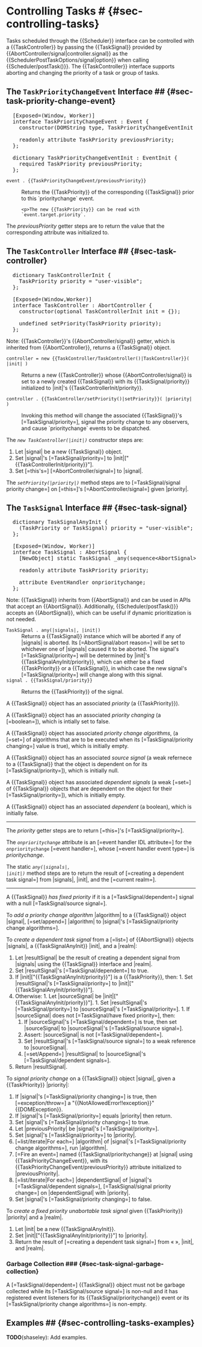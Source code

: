 # Controlling Tasks # {#sec-controlling-tasks}

Tasks scheduled through the {{Scheduler}} interface can be controlled with a {{TaskController}} by
passing the {{TaskSignal}} provided by {{AbortController/signal|controller.signal}} as the
{{SchedulerPostTaskOptions/signal|option}} when calling {{Scheduler/postTask()}}. The
{{TaskController}} interface supports aborting and changing the priority of a task or group of
tasks.

## The `TaskPriorityChangeEvent` Interface ## {#sec-task-priority-change-event}

<pre class='idl'>
  [Exposed=(Window, Worker)]
  interface TaskPriorityChangeEvent : Event {
    constructor(DOMString type, TaskPriorityChangeEventInit priorityChangeEventInitDict);

    readonly attribute TaskPriority previousPriority;
  };

  dictionary TaskPriorityChangeEventInit : EventInit {
    required TaskPriority previousPriority;
  };
</pre>

<dl class="domintro non-normative">
  <dt><code>event . {{TaskPriorityChangeEvent/previousPriority}}</code></dt>
  <dd>
    <p>Returns the {{TaskPriority}} of the corresponding {{TaskSignal}} prior to this
    `prioritychange` event.

    <p>The new {{TaskPriority}} can be read with `event.target.priority`.
  </dd>
</dl>

The <dfn attribute for=TaskPriorityChangeEvent>previousPriority</dfn> getter steps are to return the
value that the corresponding attribute was initialized to.

## The `TaskController` Interface ## {#sec-task-controller}

<pre class='idl'>
  dictionary TaskControllerInit {
    TaskPriority priority = "user-visible";
  };

  [Exposed=(Window,Worker)]
  interface TaskController : AbortController {
    constructor(optional TaskControllerInit init = {});

    undefined setPriority(TaskPriority priority);
  };
</pre>

Note: {{TaskController}}'s {{AbortController/signal}} getter, which is inherited from
{{AbortController}}, returns a {{TaskSignal}} object.

<dl class="domintro non-normative">
  <dt><code>controller = new {{TaskController/TaskController()|TaskController}}( |init| )</code>
  <dd>
    <p> Returns a new {{TaskController}} whose {{AbortController/signal}} is set to a newly created
    {{TaskSignal}} with its {{TaskSignal/priority}} initialized to |init|'s
    {{TaskControllerInit/priority}}.
  </dd>

  <dt><code>controller . {{TaskController/setPriority()|setPriority}}( |priority| )</code>
  <dd>
    <p>Invoking this method will change the associated {{TaskSignal}}'s [=TaskSignal/priority=],
    signal the priority change to any observers, and cause `prioritychange` events to be dispatched.
  </dd>
</dl>

<div algorithm>
  The <dfn constructor for="TaskController" lt="TaskController()"><code>new TaskController(|init|)</code></dfn>
  constructor steps are:

  1. Let |signal| be a new {{TaskSignal}} object.
  1. Set |signal|'s [=TaskSignal/priority=] to |init|["{{TaskControllerInit/priority}}"].
  1. Set [=this's=] [=AbortController/signal=] to |signal|.
</div>

The <dfn method for=TaskController><code>setPriority(|priority|)</code></dfn> method steps are to
[=TaskSignal/signal priority change=] on [=this=]'s [=AbortController/signal=] given |priority|.

## The `TaskSignal` Interface ## {#sec-task-signal}

<pre class='idl'>
  dictionary TaskSignalAnyInit {
    (TaskPriority or TaskSignal) priority = "user-visible";
  };

  [Exposed=(Window, Worker)]
  interface TaskSignal : AbortSignal {
    [NewObject] static TaskSignal _any(sequence&lt;AbortSignal> signals, optional TaskSignalAnyInit init = {});

    readonly attribute TaskPriority priority;

    attribute EventHandler onprioritychange;
  };
</pre>

Note: {{TaskSignal}} inherits from {{AbortSignal}} and can be used in APIs that accept an
{{AbortSignal}}. Additionally, {{Scheduler/postTask()}} accepts an {{AbortSignal}}, which can be
useful if dynamic prioritization is not needed.

<dl class="domintro non-normative">
  <dt><code>TaskSignal . <a method for=TaskSignal lt="any(signals, init)">any</a>(|signals|, |init|)</code>
  <dd>Returns a {{TaskSignal}} instance which will be aborted if any of |signals| is aborted. Its
  [=AbortSignal/abort reason=] will be set to whichever one of |signals| caused it to be aborted.
  The signal's [=TaskSignal/priority=] will be determined by |init|'s {{TaskSignalAnyInit/priority}},
  which can either be a fixed {{TaskPriority}} or a {{TaskSignal}}, in which case the new signal's
  [=TaskSignal/priority=] will change along with this signal.

  <dt><code>signal . {{TaskSignal/priority}}</code>
  <dd><p>Returns the {{TaskPriority}} of the signal.
</dl>

A {{TaskSignal}} object has an associated <dfn for=TaskSignal>priority</dfn> (a {{TaskPriority}}).

A {{TaskSignal}} object has an associated <dfn for=TaskSignal>priority changing</dfn> (a
[=boolean=]), which is intially set to false.

A {{TaskSignal}} object has associated <dfn for=TaskSignal>priority change algorithms</dfn>,
(a [=set=] of algorithms that are to be executed when its [=TaskSignal/priority changing=] value
is true), which is initially empty.

A {{TaskSignal}} object has an associated <dfn for=TaskSignal>source signal</dfn> (a weak refernece
to a {{TaskSignal}} that the object is dependent on for its [=TaskSignal/priority=]), which is
initially null.

A {{TaskSignal}} object has associated <dfn for=TaskSignal>dependent signals</dfn> (a weak [=set=]
of {{TaskSignal}} objects that are dependent on the object for their [=TaskSignal/priority=]), which
is initially empty.

A {{TaskSignal}} object has an associated <dfn for=TaskSignal>dependent</dfn> (a boolean), which is
initially false.

<hr>

The <dfn attribute for="TaskSignal">priority</dfn> getter steps are to return [=this=]'s
[=TaskSignal/priority=].

The <dfn attribute for=TaskSignal><code>onprioritychange</code></dfn> attribute is an [=event
handler IDL attribute=] for the `onprioritychange` [=event handler=], whose [=event handler event
type=] is <dfn event for=TaskSignal>prioritychange</dfn>.

The static <dfn method for=TaskSignal><code>any(|signals|, |init|)</code></dfn> method steps are to
return the result of [=creating a dependent task signal=] from |signals|, |init|, and the
[=current realm=].

<hr>

A {{TaskSignal}} <dfn for=TaskSignal lt="has fixed priority|have fixed priority">has fixed priority</dfn>
if it is a [=TaskSignal/dependent=] signal with a null [=TaskSignal/source signal=].

To <dfn for="TaskSignal">add a priority change algorithm</dfn> |algorithm| to a {{TaskSignal}}
object |signal|, [=set/append=] |algorithm| to |signal|'s [=TaskSignal/priority change algorithms=].

<div algorithm>
  To <dfn>create a dependent task signal</dfn> from a [=list=] of {{AbortSignal}} objects |signals|,
  a {{TaskSignalAnyInit}} |init|, and a |realm|:

  1. Let |resultSignal| be the result of <a for=AbortSignal>creating a dependent signal</a> from
     |signals| using the {{TaskSignal}} interface and |realm|.
  1. Set |resultSignal|'s [=TaskSignal/dependent=] to true.
  1. If |init|["{{TaskSignalAnyInit/priority}}"] is a {{TaskPriority}}, then:
    1. Set |resultSignal|'s [=TaskSignal/priority=] to |init|["{{TaskSignalAnyInit/priority}}"].
  1. Otherwise:
    1. Let |sourceSignal| be |init|["{{TaskSignalAnyInit/priority}}"].
    1. Set |resultSignal|'s [=TaskSignal/priority=] to |sourceSignal|'s [=TaskSignal/priority=].
    1. If |sourceSignal| does not [=TaskSignal/have fixed priority=], then:
      1. If |sourceSignal|'s [=TaskSignal/dependent=] is true, then set |sourceSignal| to
         |sourceSignal|'s [=TaskSignal/source signal=].
      1. Assert: |sourceSignal| is not [=TaskSignal/dependent=].
      1. Set |resultSignal|'s [=TaskSignal/source signal=] to a weak reference to |sourceSignal|.
      1. [=set/Append=] |resultSignal| to |sourceSignal|'s [=TaskSignal/dependent signals=].
  1. Return |resultSignal|.
</div>

<div algorithm>
  To <dfn for="TaskSignal">signal priority change</dfn> on a {{TaskSignal}} object |signal|, given a
  {{TaskPriority}} |priority|:

  1. If |signal|'s [=TaskSignal/priority changing=] is true, then [=exception/throw=]
     a "{{NotAllowedError!!exception}}" {{DOMException}}.
  1. If |signal|'s [=TaskSignal/priority=] equals |priority| then return.
  1. Set |signal|'s [=TaskSignal/priority changing=] to true.
  1. Let |previousPriority| be |signal|'s [=TaskSignal/priority=].
  1. Set |signal|'s [=TaskSignal/priority=] to |priority|.
  1. [=list/iterate|For each=] |algorithm| of |signal|'s
     [=TaskSignal/priority change algorithms=], run |algorithm|.
  1. [=Fire an event=] named {{TaskSignal/prioritychange}} at |signal| using
     {{TaskPriorityChangeEvent}}, with its {{TaskPriorityChangeEvent/previousPriority}}
     attribute initialized to |previousPriority|.
  1. [=list/iterate|For each=] |dependentSignal| of |signal|'s [=TaskSignal/dependent signals=],
     [=TaskSignal/signal priority change=] on |dependentSignal| with |priority|.
  1. Set |signal|'s [=TaskSignal/priority changing=] to false.
</div>

<div algorithm>
  To <dfn>create a fixed priority unabortable task signal</dfn> given {{TaskPriority}} |priority|
  and a |realm|.

  1. Let |init| be a new {{TaskSignalAnyInit}}.
  1. Set |init|["{{TaskSignalAnyInit/priority}}"] to |priority|.
  1. Return the result of [=creating a dependent task signal=] from « », |init|, and |realm|.
</div>

### Garbage Collection ### {#sec-task-signal-garbage-collection}

A [=TaskSignal/dependent=] {{TaskSignal}} object must not be garbage collected while its
[=TaskSignal/source signal=] is non-null and it has registered event listeners for its
{{TaskSignal/prioritychange}} event or its [=TaskSignal/priority change algorithms=] is non-empty.

## Examples ## {#sec-controlling-tasks-examples}

**TODO**(shaseley): Add examples.
